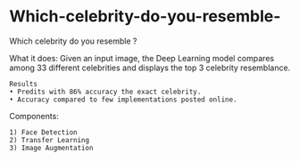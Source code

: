 # Which-celebrity-do-you-resemble-
Which celebrity do you resemble ?

What it does: Given an input image, the Deep Learning model compares among 33 different celebrities and displays the top 3 celebrity resemblance.

    Results
    • Predits with 86% accuracy the exact celebrity.
    • Accuracy compared to few implementations posted online.
    
Components:

    1) Face Detection
    2) Transfer Learning
    3) Image Augmentation
